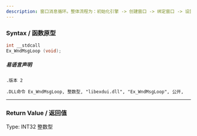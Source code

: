 ```yaml
---
description: 窗口消息循环。整体流程为：初始化引擎 -> 创建窗口 -> 绑定窗口 -> 设置窗口属性 -> 显示窗口 -> **消息循环** -> 销毁窗口
---
```


### Syntax / 函数原型

```C++
int __stdcall 
Ex_WndMsgLoop (void);
```

##### 易语言声明

```Elang
.版本 2

.DLL命令 Ex_WndMsgLoop, 整数型, "libexdui.dll", "Ex_WndMsgLoop", 公开, 
```

---

### Return Value / 返回值

Type: INT32 整数型
